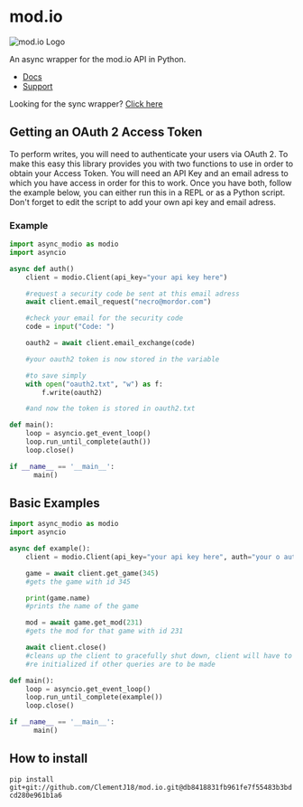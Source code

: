 # mod.io

![mod.io Logo](https://static.mod.io/v1/images/branding/modio-color-dark.png "https://mod.io")

An async wrapper for the mod.io API in Python. 
* [Docs](https://clementj18.github.io/mod.io/)
* [Support](https://discord.gg/Hkq7X7n)

Looking for the sync wrapper? [Click here](https://github.com/ClementJ18/mod.io)

## Getting an OAuth 2 Access Token
To perform writes, you will need to authenticate your users via OAuth 2. To make this easy this library provides you with two functions to use in order to obtain your Access Token. You will need an API Key and an email adress to which you have access in order for this to work. Once you have both, follow the example below, you can either run this in a REPL or as a Python script. Don't forget to edit the script to add your own api key and email adress.

### Example
```py
import async_modio as modio
import asyncio

async def auth()
    client = modio.Client(api_key="your api key here")

    #request a security code be sent at this email adress
    await client.email_request("necro@mordor.com")

    #check your email for the security code
    code = input("Code: ")

    oauth2 = await client.email_exchange(code)

    #your oauth2 token is now stored in the variable

    #to save simply
    with open("oauth2.txt", "w") as f:
        f.write(oauth2)

    #and now the token is stored in oauth2.txt

def main():
    loop = asyncio.get_event_loop()
    loop.run_until_complete(auth())
    loop.close()

if __name__ == '__main__':
      main() 
```

## Basic Examples
```py
import async_modio as modio
import asyncio

async def example():
    client = modio.Client(api_key="your api key here", auth="your o auth 2 token here")

    game = await client.get_game(345)
    #gets the game with id 345

    print(game.name)
    #prints the name of the game

    mod = await game.get_mod(231)
    #gets the mod for that game with id 231

    await client.close()
    #cleans up the client to gracefully shut down, client will have to be 
    #re initialized if other queries are to be made

def main():
    loop = asyncio.get_event_loop()
    loop.run_until_complete(example())
    loop.close()

if __name__ == '__main__':
      main()  

```

## How to install
`pip install git+git://github.com/ClementJ18/mod.io.git@db8418831fb961fe7f55483b3bdcd280e961b1a6`